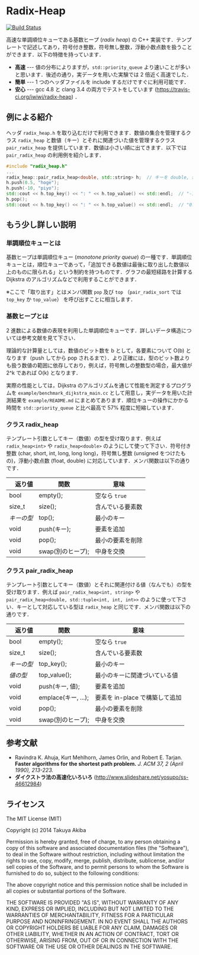 Radix-Heap
========
[![Build Status](https://travis-ci.org/iwiwi/radix-heap.svg?branch=master)](https://travis-ci.org/iwiwi/radix-heap)

高速な単調順位キューである基数ヒープ (*radix heap*) の C++ 実装です．テンプレートで記述してあり，符号付き整数，符号無し整数，浮動小数点数を扱うことができます．以下の特徴を持っています．

* **高速** --- 値の分布によりますが，`std::priority_queue` より速いことが多いと思います．後述の通り，実データを用いた実験では 2 倍近く高速でした．
* **簡単** --- 1 つのヘッダファイルを include するだけですぐに利用可能です．
* **安心** --- gcc 4.8 と clang 3.4 の両方でテストをしています (https://travis-ci.org/iwiwi/radix-heap) ．

## 例による紹介

ヘッダ `radix_heap.h` を取り込むだけで利用できます．数値の集合を管理するクラス `radix_heap` と数値（キー）とそれに関連づいた値を管理するクラス `pair_radix_heap` を提供しています．数値は小さい順に出てきます．以下では `pair_radix_heap` の利用例を紹介します．

```c++
#include "radix_heap.h"
...
radix_heap::pair_radix_heap<double, std::string> h;  // キーを double, 値を string としたヒープ
h.push(0.5, "hoge");
h.push(-10, "piyo");
std::cout << h.top_key() << ": " << h.top_value() << std::endl;  // "-10: piyo"
h.pop();
std::cout << h.top_key() << ": " << h.top_value() << std::endl;  // "0.5: hoge"
```

## もう少し詳しい説明

### 単調順位キューとは
基数ヒープは単調順位キュー (*monotone priority queue*) の一種です．単調順位キューとは，順位キューであって，「追加できる数値は最後に取り出した数値以上のものに限られる」という制約を持つものです．グラフの最短経路を計算する Dijkstra のアルゴリズムなどで利用することができます．

※ここで「取り出す」とはメンバ関数 `pop` 及び `top` （`pair_radix_sort` では `top_key` か `top_value`） を呼び出すことに相当します．

### 基数ヒープとは
2 進数による数値の表現を利用した単調順位キューです．詳しいデータ構造については参考文献を見て下さい．

理論的な計算量としては，数値のビット数を b として，各要素について O(b) となります（push してから pop されるまで）．より正確には，型のビット数よりも扱う数値の範囲に依存しており，例えば，符号無しの整数型の場合，最大値が 2^k であれば O(k) となります．

実際の性能としては，Dijkstra のアルゴリズムを通じて性能を測定するプログラムを `example/benchmark_dijkstra_main.cc` として用意し，実データを用いた計測結果を `example/README.md` にまとめてあります．順位キューの操作にかかる時間を `std::priority_queue` と比べ最高で 57% 程度に短縮しています．

### クラス radix_heap

テンプレート引数としてキー（数値）の型を受け取ります．例えば `radix_heap<int>` や `radix_heap<double>` のようにして使って下さい．符号付き整数 (char, short, int, long, long long)，符号無し整数 (unsigned をつけたもの)，浮動小数点数 (float, double) に対応しています．メンバ関数は以下の通りです．

|　返り値 | 関数    | 意味           |
| ------------- | ------------- | ---- |
| bool | empty();   | 空なら `true` |
| size_t | size();   | 含んでいる要素数 |
| *キーの型* | top(); | 最小のキー |
| void | push(キー); | 要素を追加       |
| void | pop(); | 最小の要素を削除 |
| void | swap(別のヒープ); | 中身を交換      |


### クラス pair_radix_heap

テンプレート引数としてキー（数値）とそれに関連付ける値（なんでも）の型を受け取ります．例えば `pair_radix_heap<int, string>` や `pair_radix_heap<double, std::tuple<int, int, int>>` のように使って下さい．キーとして対応している型は `radix_heap` と同じです．メンバ関数は以下の通りです．

|　返り値 | 関数    | 意味           |
| ------------- | ------------- | ---- |
| bool | empty();   | 空なら `true` |
| size_t | size();   | 含んでいる要素数 |
| *キーの型* | top_key(); | 最小のキー |
| *値の型* | top_value(); | 最小のキーに関連づいている値 |
| void | push(キー, 値); | 要素を追加       |
| void | emplace(キー, ...); | 要素を in-place で構築して追加      |
| void | pop(); | 最小の要素を削除 |
| void | swap(別のヒープ); | 中身を交換      |


## 参考文献
* Ravindra K. Ahuja, Kurt Mehlhorn, James Orlin, and Robert E. Tarjan. **Faster algorithms for the shortest path problem.** *J. ACM 37, 2 (April 1990), 213-223.*
* **ダイクストラ法の高速化いろいろ** (http://www.slideshare.net/yosupo/ss-46612984)

## ライセンス

The MIT License (MIT)

Copyright (c) 2014 Takuya Akiba

Permission is hereby granted, free of charge, to any person obtaining a copy of this software and associated documentation files (the "Software"), to deal in the Software without restriction, including without limitation the rights to use, copy, modify, merge, publish, distribute, sublicense, and/or sell copies of the Software, and to permit persons to whom the Software is furnished to do so, subject to the following conditions:

The above copyright notice and this permission notice shall be included in all copies or substantial portions of the Software.

THE SOFTWARE IS PROVIDED "AS IS", WITHOUT WARRANTY OF ANY KIND, EXPRESS OR IMPLIED, INCLUDING BUT NOT LIMITED TO THE WARRANTIES OF MERCHANTABILITY, FITNESS FOR A PARTICULAR PURPOSE AND NONINFRINGEMENT. IN NO EVENT SHALL THE AUTHORS OR COPYRIGHT HOLDERS BE LIABLE FOR ANY CLAIM, DAMAGES OR OTHER LIABILITY, WHETHER IN AN ACTION OF CONTRACT, TORT OR OTHERWISE, ARISING FROM, OUT OF OR IN CONNECTION WITH THE SOFTWARE OR THE USE OR OTHER DEALINGS IN THE SOFTWARE.
